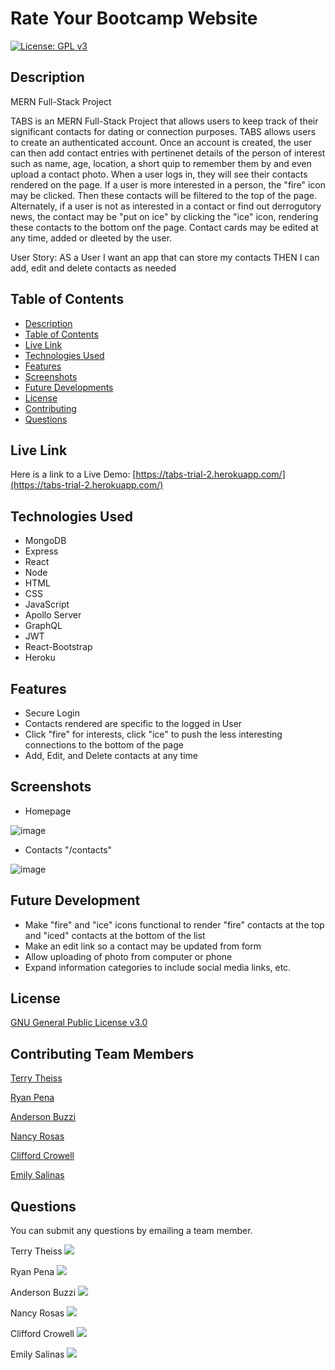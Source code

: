 # Rate Your Bootcamp Website 

[![License: GPL v3](https://img.shields.io/badge/License-GPLv3-blue.svg)](https://www.gnu.org/licenses/gpl-3.0)

## Description

MERN Full-Stack Project

TABS is an MERN Full-Stack Project that allows users to keep track of their significant contacts for dating or connection purposes. TABS allows users to create an authenticated account. Once an account is created, the user can then add contact entries with pertinenet details of the person of interest such as name, age, location, a short quip to remember them by and even upload a contact photo. 
When a user logs in, they will see their contacts rendered on the page. If a user is more interested in a person, the "fire" icon may be clicked. Then these contacts will be filtered to the top of the page. Alternately, if a user is not as interested in a contact or find out derrogutory news, the contact may be "put on ice" by clicking the "ice" icon, rendering these contacts to the bottom onf the page. Contact cards may be edited at any time, added or dleeted by the user. 

User Story:
AS a User
I want an app that can store my contacts
THEN I can add, edit and delete contacts as needed

## Table of Contents

  - [Description](#description)
  - [Table of Contents](#table-of-contents)
  - [Live Link](#live-link)
  - [Technologies Used](#technologies)
  - [Features](#features)
  - [Screenshots](#screenshots)
  - [Future Developments](#futuredev)
  - [License](#license)
  - [Contributing](#contributing)
  - [Questions](#questions)

## Live Link

Here is a link to a Live Demo: [https://tabs-trial-2.herokuapp.com/](https://tabs-trial-2.herokuapp.com/)

## Technologies Used

- MongoDB
- Express
- React
- Node
- HTML
- CSS
- JavaScript
- Apollo Server
- GraphQL
- JWT
- React-Bootstrap
- Heroku

## Features

- Secure Login
- Contacts rendered are specific to the logged in User
- Click "fire" for interests, click "ice" to push the less interesting connections to the bottom of the page
- Add, Edit, and Delete contacts at any time

## Screenshots
- Homepage

![image](https://user-images.githubusercontent.com/77172183/126911858-f72b836d-3fff-4150-9a91-ef532d90225e.png)

- Contacts "/contacts"

![image](https://user-images.githubusercontent.com/77172183/126911866-0a36890d-fe50-46f9-bfbd-a13ccb7bb677.png)

## Future Development

- Make "fire" and "ice" icons functional to render "fire" contacts at the top and "iced" contacts at the bottom of the list
- Make an edit link so a contact may be updated from form
- Allow uploading of photo from computer or phone
- Expand information categories to include social media links, etc.

## License

[GNU General Public License v3.0](https://www.gnu.org/licenses/gpl-3.0)

## Contributing Team Members

[Terry Theiss](https://github.com/ttheis1611)

[Ryan Pena](https://github.com/ryanspena)

[Anderson Buzzi](https://github.com/andybuzzi)

[Nancy Rosas](https://github.com/nancyrosas0)

[Clifford Crowell](https://github.com/cliffybar)

[Emily Salinas](https://github.com/Emilyrh1058)


## Questions
 
You can submit any questions by emailing a team member.

Terry Theiss <a href="mailto:tltheis@prodigy.net?"><img src="https://img.shields.io/badge/gmail-%23DD0031.svg?&style=for-the-badge&logo=gmail&logoColor=white"/></a>

Ryan Pena <a href="mailto:ryanspena@gmail.com?"><img src="https://img.shields.io/badge/gmail-%23DD0031.svg?&style=for-the-badge&logo=gmail&logoColor=white"/></a>

Anderson Buzzi <a href="mailto:andibuzzi@gmail.com?"><img src="https://img.shields.io/badge/gmail-%23DD0031.svg?&style=for-the-badge&logo=gmail&logoColor=white"/></a>

Nancy Rosas <a href="mailto:nancyrosas0@gmail.com?"><img src="https://img.shields.io/badge/gmail-%23DD0031.svg?&style=for-the-badge&logo=gmail&logoColor=white"/></a>

Clifford Crowell <a href="mailto:crowellclifford@utexas.edu?"><img src="https://img.shields.io/badge/gmail-%23DD0031.svg?&style=for-the-badge&logo=gmail&logoColor=white"/></a> 

Emily Salinas <a href="mailto:emilyrh1058@gmail.com?"><img src="https://img.shields.io/badge/gmail-%23DD0031.svg?&style=for-the-badge&logo=gmail&logoColor=white"/></a> 
